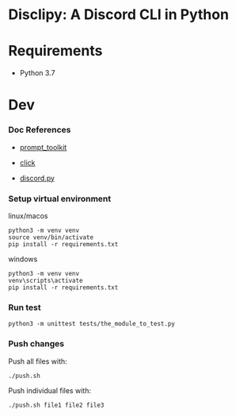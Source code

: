 # Disclipy: A Discord CLI in Python

# Requirements

- Python 3.7

# Dev

### Doc References

- [prompt_toolkit](https://python-prompt-toolkit.readthedocs.io/en/master/index.html)

- [click](http://click.palletsprojects.com/en/7.x/)

- [discord.py](https://discordpy.readthedocs.io/en/rewrite/)

### Setup virtual environment

linux/macos

```
python3 -m venv venv
source venv/bin/activate
pip install -r requirements.txt
```

windows

```
python3 -m venv venv
venv\scripts\activate
pip install -r requirements.txt
```

### Run test

```
python3 -m unittest tests/the_module_to_test.py
```

### Push changes

Push all files with:

```
./push.sh
```

Push individual files with:

```
./push.sh file1 file2 file3
```


